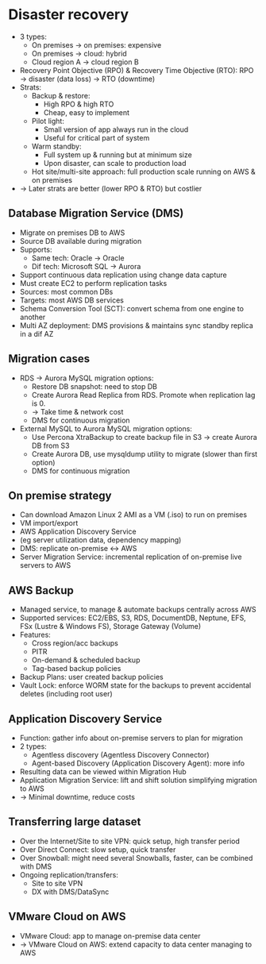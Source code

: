 # Disaster recovery
- 3 types:
  - On premises -> on premises: expensive
  - On premises -> cloud: hybrid
  - Cloud region A -> cloud region B
- Recovery Point Objective (RPO) & Recovery Time Objective (RTO): RPO -> disaster (data loss) -> RTO (downtime)
- Strats:
  - Backup & restore:
    - High RPO & high RTO
    - Cheap, easy to implement
  - Pilot light:
    - Small version of app always run in the cloud
    - Useful for critical part of system
  - Warm standby:
    - Full system up & running but at minimum size
    - Upon disaster, can scale to production load
  - Hot site/multi-site approach: full production scale running on AWS & on premises
- -> Later strats are better (lower RPO & RTO) but costlier
## Database Migration Service (DMS)
- Migrate on premises DB to AWS
- Source DB available during migration
- Supports:
  - Same tech: Oracle -> Oracle
  - Dif tech: Microsoft SQL -> Aurora
- Support continuous data replication using change data capture
- Must create EC2 to perform replication tasks
- Sources: most common DBs
- Targets: most AWS DB services
- Schema Conversion Tool (SCT): convert schema from one engine to another
- Multi AZ deployment: DMS provisions & maintains sync standby replica in a dif AZ
## Migration cases
- RDS -> Aurora MySQL migration options:
  - Restore DB snapshot: need to stop DB
  - Create Aurora Read Replica from RDS. Promote when replication lag is 0.
  - -> Take time & network cost
  - DMS for continuous migration
- External MySQL to Aurora MySQL migration options:
  - Use Percona XtraBackup to create backup file in S3 -> create Aurora DB from S3
  - Create Aurora DB, use mysqldump utility to migrate (slower than first option)
  - DMS for continuous migration
## On premise strategy
- Can download Amazon Linux 2 AMI as a VM (.iso) to run on premises
- VM import/export
- AWS Application Discovery Service
- (eg server utilization data, dependency mapping)
- DMS: replicate on-premise <-> AWS
- Server Migration Service: incremental replication of on-premise live servers to AWS
## AWS Backup
- Managed service, to manage & automate backups centrally across AWS
- Supported services: EC2/EBS, S3, RDS, DocumentDB, Neptune, EFS, FSx (Lustre & Windows FS), Storage Gateway (Volume)
- Features:
  - Cross region/acc backups
  - PITR
  - On-demand & scheduled backup
  - Tag-based backup policies
- Backup Plans: user created backup policies
- Vault Lock: enforce WORM state for the backups to prevent accidental deletes (including root user)
## Application Discovery Service
- Function: gather info about on-premise servers to plan for migration
- 2 types:
  - Agentless discovery (Agentless Discovery Connector)
  - Agent-based Discovery (Application Discovery Agent): more info
- Resulting data can be viewed within Migration Hub
- Application Migration Service: lift and shift solution simplifying migration to AWS
- -> Minimal downtime, reduce costs
## Transferring large dataset
- Over the Internet/Site to site VPN: quick setup, high transfer period
- Over Direct Connect: slow setup, quick transfer
- Over Snowball: might need several Snowballs, faster, can be combined with DMS
- Ongoing replication/transfers:
  - Site to site VPN
  - DX with DMS/DataSync
## VMware Cloud on AWS
- VMware Cloud: app to manage on-premise data center
- -> VMware Cloud on AWS: extend capacity to data center managing to AWS